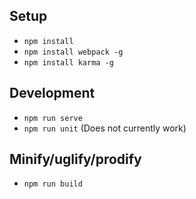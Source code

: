 ## Setup
* `npm install`
* `npm install webpack -g`
* `npm install karma -g`

## Development
* `npm run serve`
* `npm run unit` (Does not currently work)

## Minify/uglify/prodify
* `npm run build`
